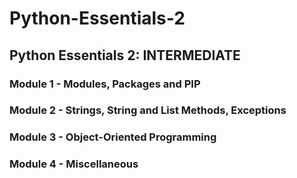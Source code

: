 # Python-Essentials-2
## Python Essentials 2: INTERMEDIATE
### Module 1 - Modules, Packages and PIP
### Module 2 - Strings, String and List Methods, Exceptions
### Module 3 - Object-Oriented Programming
### Module 4 - Miscellaneous
